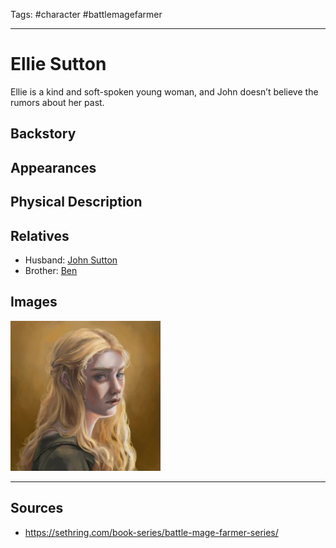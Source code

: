 Tags: #character #battlemagefarmer 

---
# Ellie Sutton

Ellie is a kind and soft-spoken young woman, and John doesn’t believe the rumors about her past.

## Backstory

## Appearances

## Physical Description

## Relatives

- Husband: [John Sutton](JohnSutton.md)
- Brother: [Ben](Ben.md)

## Images

![](../Resources/Attachments/Ellie_1.png)

---
## Sources
- https://sethring.com/book-series/battle-mage-farmer-series/